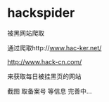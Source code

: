 # hackspider
被黑网站爬取

通过爬取http://www.hac-ker.net/ 

http://www.hack-cn.com/

来获取每日被挂黑页的网站

截图 取备案号 等信息 完善中...

